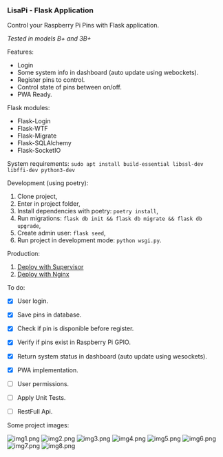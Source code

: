 ### LisaPi - Flask Application

Control your Raspberry Pi Pins with Flask application.

*Tested in models B+ and 3B+*


Features:
- Login
- Some system info in dashboard (auto update using webockets).
- Register pins to control.
- Control state of pins between on/off.
- PWA Ready.


Flask modules:
- Flask-Login
- Flask-WTF
- Flask-Migrate
- Flask-SQLAlchemy
- Flask-SocketIO


System requirements:
```sudo apt install build-essential libssl-dev libffi-dev python3-dev```


Development (using poetry):
  1. Clone project,
  2. Enter in project folder,
  3. Install dependencies with poetry: ```poetry install```,
  4. Run migrations: ```flask db init && flask db migrate && flask db upgrade```,
  5. Create admin user: ```flask seed```,
  6. Run project in development mode: ```python wsgi.py```.


Production:
  1. [Deploy with Supervisor](https://github.com/bergpb/lisapi/wiki/Deploy-with-Supervisor)
  2. [Deploy with Nginx](https://github.com/bergpb/lisapi/wiki/Deploy-with-Nginx)


To do:
- [x] User login.
- [x] Save pins in database.
- [x] Check if pin is disponible before register.
- [x] Verify if pins exist in Raspberry Pi GPIO.
- [x] Return system status in dashboard (auto update using wesockets).
- [X] PWA implementation.
- [ ] User permissions.
- [ ] Apply Unit Tests.
- [ ] RestFull Api.


Some project images:

![img1.png](./images/img1.png)
![img2.png](./images/img2.png)
![img3.png](./images/img3.png)
![img4.png](./images/img4.png)
![img5.png](./images/img5.png)
![img6.png](./images/img6.png)
![img7.png](./images/img7.png)
![img8.png](./images/img8.png)
